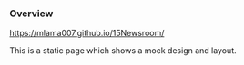 ### Overview
https://mlama007.github.io/15Newsroom/

This is a static page which shows a mock design and layout.
